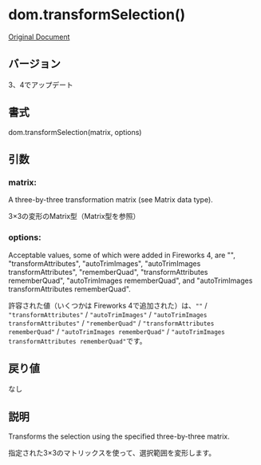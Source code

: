 # dom.transformSelection()

[Original Document](http://help.adobe.com/en_US/fireworks/cs/extend/WS5b3ccc516d4fbf351e63e3d1183c94856c-786a.html)

## バージョン

3、4でアップデート

## 書式

dom.transformSelection(matrix, options)

## 引数

### matrix:

A three-by-three transformation matrix (see Matrix data type).

3×3の変形のMatrix型（Matrix型を参照）

### options:

Acceptable values, some of which were added in Fireworks 4, are "", "transformAttributes", "autoTrimImages", "autoTrimImages transformAttributes", "rememberQuad", "transformAttributes rememberQuad", "autoTrimImages rememberQuad", and "autoTrimImages transformAttributes rememberQuad". 

許容された値（いくつかは Fireworks 4で追加された）は、```""``` / ```"transformAttributes"``` / ```"autoTrimImages"``` / ```"autoTrimImages transformAttributes"``` / ```"rememberQuad"``` / ```"transformAttributes rememberQuad"``` / ```"autoTrimImages rememberQuad"``` / ```"autoTrimImages transformAttributes rememberQuad"```です。

## 戻り値

なし

## 説明

Transforms the selection using the specified three-by-three matrix.

指定された3×3のマトリックスを使って、選択範囲を変形します。
